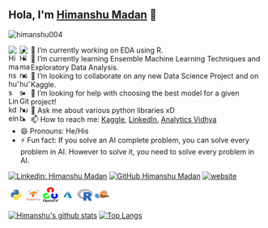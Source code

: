 ## Hola, I'm [Himanshu Madan](https://www.linkedin.com/in/himanshumadan004/) 👋

<p align="left"> <img src="https://komarev.com/ghpvc/?username=himanshu004&label=Views&color=blue&style=plastic" alt="himanshu004" /> </p>

<a href="https://www.linkedin.com/in/himanshumadan004/">
  <img align="left" alt="Himanshu's Linkdein" width="22px" src="https://cdn.jsdelivr.net/npm/simple-icons@v3/icons/linkedin.svg" />
</a>
<a href="https://github.com/himanshu004">
  <img align="left" alt="Himanshu's Github" width="22px" src="https://cdn.jsdelivr.net/npm/simple-icons@v3/icons/github.svg" />
</a>

- 🔭 I’m currently working on EDA using R.
- 🌱 I’m currently learning Ensemble Machine Learning Techniques and Exploratory Data Analysis.
- 👯 I’m looking to collaborate on any new Data Science Project and on Kaggle.
- 🤔 I’m looking for help with choosing the best model for a given project!
- 💬 Ask me about various python libraries xD
- 📫 How to reach me: [Kaggle](https://www.kaggle.com/tug004), [LinkedIn](https://www.linkedin.com/in/himanshumadan004/), [Analytics Vidhya](https://www.analyticsvidhya.com/user/himanshu_004)
- 😄 Pronouns: He/His
- ⚡ Fun fact: If you solve an AI complete problem, you can solve every problem in AI.
However to solve it, you need to solve every problem in AI.

[![Linkedin: Himanshu Madan](https://img.shields.io/badge/-Himanshu-blue?style=flat-square&logo=Linkedin&logoColor=white&link=https://www.linkedin.com/in/himanshumadan004/)](https://www.linkedin.com/in/himanshumadan004/)
[![GitHub Himanshu Madan](https://img.shields.io/github/followers/Himanshu?label=follow&style=social)](https://github.com/himanshu004)
[![website](https://img.shields.io/badge/PortfolioWebsite-Himanshu-Madan?style=flat-square&logo=google-chrome)](https://www.linkedin.com/in/himanshumadan004/)

<code><img height="30" src="https://raw.githubusercontent.com/github/explore/80688e429a7d4ef2fca1e82350fe8e3517d3494d/topics/python/python.png"></code>
<code><img height="30" src="https://raw.githubusercontent.com/github/explore/80688e429a7d4ef2fca1e82350fe8e3517d3494d/topics/tensorflow/tensorflow.png"></code>
<code><img height="30" src="https://raw.githubusercontent.com/github/explore/80688e429a7d4ef2fca1e82350fe8e3517d3494d/topics/opencv/opencv.png"></code>
<code><img height="30" src="https://raw.githubusercontent.com/github/explore/80688e429a7d4ef2fca1e82350fe8e3517d3494d/topics/azure/azure.png"></code>
<code><img height="30" src="https://raw.githubusercontent.com/github/explore/80688e429a7d4ef2fca1e82350fe8e3517d3494d/topics/r/r.png"></code>
<code><img height="30" src="https://raw.githubusercontent.com/github/explore/80688e429a7d4ef2fca1e82350fe8e3517d3494d/topics/scikit-learn/scikit-learn.png"></code>




[![Himanshu's github stats](https://github-readme-stats.vercel.app/api?username=himanshu004&show_icons=true&hide=stars&count_private=true&line_height=21&theme=tokyonight&include_all_commits=true)](https://github.com/anuraghazra/github-readme-stats)
[![Top Langs](https://github-readme-stats.vercel.app/api/top-langs/?username=himanshu004&show_icons=true&theme=tokyonight)](https://github.com/anuraghazra/github-readme-stats)
